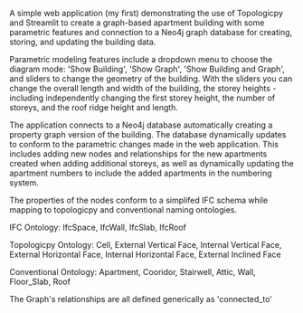 A simple web application (my first) demonstrating the use of Topologicpy and Streamlit to create a graph-based apartment building with some parametric features and connection to a Neo4j graph database for creating, storing, and updating the building data.

Parametric modeling features include a dropdown menu to choose the diagram mode: 'Show Building', 'Show Graph', 'Show Building and Graph', and sliders to change the geometry of the building. With the sliders you can change the overall length and width of the building, the storey heights - including independently changing the first storey height, the number of storeys, and the roof ridge height and length.

The application connects to a Neo4j database automatically creating a property graph version of the building. The database dynamically updates to conform to the parametric changes made in the web application. This includes adding new nodes and relationships for the new apartments created when adding additional storeys, as well as dynamically updating the apartment numbers to include the added apartments in the numbering system.

The properties of the nodes conform to a simplifed IFC schema while mapping to topologicpy and conventional naming ontologies.

  IFC Ontology: 
  IfcSpace, 
  IfcWall, 
  IfcSlab, 
  IfcRoof 
  
  Topologicpy Ontology: 
  Cell, 
  External Vertical Face, 
  Internal Vertical Face, 
  External Horizontal Face, 
  Internal Horizontal Face, 
  External Inclined Face
  
  Conventional Ontology: 
  Apartment, 
  Cooridor, 
  Stairwell, 
  Attic, 
  Wall, 
  Floor_Slab, 
  Roof 

The Graph's relationships are all defined generically as 'connected_to'
	
